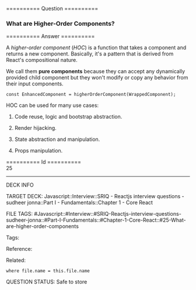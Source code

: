 ========== Question ==========  

### What are Higher-Order Components?  

========== Answer ==========  

A _higher-order component_ (_HOC_) is a function that takes a component and returns a new component. Basically, it's a pattern that is derived from React's compositional nature.

We call them **pure components** because they can accept any dynamically provided child component but they won't modify or copy any behavior from their input components.

<!-- codeblock-start -->
<pre><code class="hljs language-javascript"><span class="hljs-keyword">const</span> <span class="hljs-title class_">EnhancedComponent</span> = <span class="hljs-title function_">higherOrderComponent</span>(<span class="hljs-title class_">WrappedComponent</span>);
</code></pre>
<!-- codeblock-end -->

HOC can be used for many use cases:

1. Code reuse, logic and bootstrap abstraction.

2. Render hijacking.

3. State abstraction and manipulation.

4. Props manipulation.

========== Id ==========  
25

---

DECK INFO

TARGET DECK: Javascript::Interview::SRIQ - Reactjs interview questions - sudheer jonna::Part I - Fundamentals::Chapter 1 - Core React

FILE TAGS: #Javascript::#Interview::#SRIQ-Reactjs-interview-questions-sudheer-jonna::#Part-I-Fundamentals::#Chapter-1-Core-React::#25-What-are-higher-order-components

Tags:

Reference:

Related:

```dataview
where file.name = this.file.name
```
QUESTION STATUS: Safe to store
